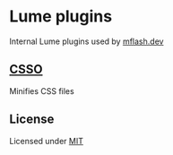 # Lume plugins

Internal Lume plugins used by [mflash.dev](https://mflash.dev)

## [CSSO](./csso/)

Minifies CSS files

## License

Licensed under [MIT](./LICENSE.md)
